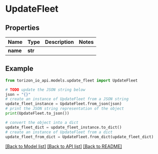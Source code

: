 # UpdateFleet


## Properties

Name | Type | Description | Notes
------------ | ------------- | ------------- | -------------
**name** | **str** |  | 

## Example

```python
from torizon_io_api.models.update_fleet import UpdateFleet

# TODO update the JSON string below
json = "{}"
# create an instance of UpdateFleet from a JSON string
update_fleet_instance = UpdateFleet.from_json(json)
# print the JSON string representation of the object
print(UpdateFleet.to_json())

# convert the object into a dict
update_fleet_dict = update_fleet_instance.to_dict()
# create an instance of UpdateFleet from a dict
update_fleet_from_dict = UpdateFleet.from_dict(update_fleet_dict)
```
[[Back to Model list]](../README.md#documentation-for-models) [[Back to API list]](../README.md#documentation-for-api-endpoints) [[Back to README]](../README.md)


